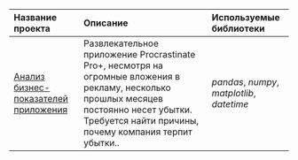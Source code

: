 | Название проекта | Описание | Используемые библиотеки | 
| :---------------------- | :---------------------- | :---------------------- |
| [Анализ бизнес-показателей приложения](https://github.com/novad25/yandex_practikum_projects/blob/main/6.%20Анализ%20бизнес-показателей/6_app_analysis.ipynb) | Развлекательное приложение Procrastinate Pro+, несмотря на огромные вложения в рекламу, несколько прошлых месяцев постоянно несет убытки. Требуется найти причины, почему компания терпит убытки..| *pandas*, *numpy*, *matplotlib*, *datetime* |

